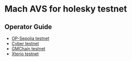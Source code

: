 # Mach AVS for holesky testnet

## Operator Guide

* [OP-Sepolia testnet](./op-sepolia/README.md)
* [Cyber testnet](./cyber-testnet/README.md)
* [GMChain testnet](./gmchain-testnet/README.md)
* [Xterio testnet](./xterio-testnet/README.md)
